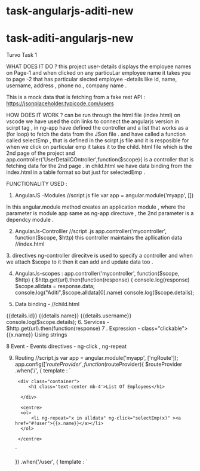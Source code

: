 # task-angularjs-aditi-new

# task-aditi-angularjs-new
Turvo Task 1 

WHAT DOES IT DO ?
this project user-details displays the employee names on Page-1 and when clicked on any particuLar employee name it takes you to page -2
that has particular slected employee -details like id, name, username, address , phone no., company name .

This is a mock data that is fetching from a fake rest API : https://jsonplaceholder.typicode.com/users

HOW DOES IT WORK ?
can be run through the html file (index.html) on vscode 
we have used the cdn links to connect the angularjs version in scirpt tag  , in ng-app have defined the controller and a list that works as a (for loop) to fetch the data 
from the JSon file . and have called a function called selectEmp , that is defined in the scirpt.js file and it is resposible for when we click on particular 
emp it takes it to the child. html file which is the 2nd page of the project 
and app.controller('UserDetailCOntroller',function($scope){ is a controller that is fetching data for the 2nd page . 
in child.html we have data binding from the index.html in a table format so but just for selectedEmp . 

FUNCTIONALITY USED :
1. AngularJS -Modules 
//script.js file 
var app = angular.module('myapp', [])

In this angular.module method creates an application module , where the parameter is module app same as ng-app directuve , the 2nd parameter is a dependcy module .

2. AngularJs-Controlller 
 //script .js 
app.controller('mycontroller', function($scope, $http)
this controller maintains the apllication data 
//index.html
<body ng-app='myapp' ng-controller='mycontroller'>
3. directives 
<body ng-app='myapp' ng-controller='mycontroller'>
ng-controller direcitve is used to specify a controller  and when we attach $scope to it then it can add and update data too . 

4. AngularJs-scopes :
app.controller('mycontroller', function($scope, $http) {
    $http.get(url).then(function(response) {
         console.log(response)
        $scope.alldata = response.data;
 console.log("Aditi",$scope.alldata[0].name)
console.log($scope.details);

5. Data binding - //child.html 
<th scope="row">
                      {{details.id}}
                    </th>
                    <td>
                        {{details.name}}
                    </td>
                    <td>
                        {{details.username}}
console.log($scope.details);
6. Services - $http.get(url).then(function(response)
7 . Expression - class="clickable">{{x.name}} Using strings 

8 Event - Events directives - ng-click , ng-repeat 

9. Routing 
//script.js 
var app = angular.module('myapp', ['ngRoute']);
app.config(['$routeProvider', function($routeProvider){
    $routeProvider
    .when('/', {
        template : `<div class="jumbotron jumbotron-fluid pb-1">

        <div class="container">
            <h1 class='text-center mb-4'>List Of Employees</h1>
           
         </div>
       
         <centre>
         <ol>
             <li ng-repeat="x in alldata" ng-click="selectEmp(x)" ><a href="#!user">{{x.name}}</a></li>
         </ol>
         
        </centre>


    </div>`
       
    })
    .when('/user', {
        template : `<div class="jumbotron jumbotron-fluid pb-1">
